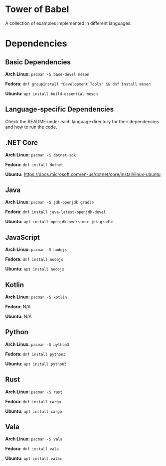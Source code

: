 # Tower of Babel

A collection of examples implemented in different languages.

# Dependencies

## Basic Dependencies

**Arch Linux:** `pacman -S base-devel meson`

**Fedora:** `dnf groupinstall "Development Tools" && dnf install meson`

**Ubuntu:** `apt install build-essential meson`

## Language-specific Dependencies

Check the README under each language directory for their dependencies and how to run the code.

## .NET Core

**Arch Linux:** `pacman -S dotnet-sdk`

**Fedora:** `dnf install dotnet`

**Ubuntu:** https://docs.microsoft.com/en-us/dotnet/core/install/linux-ubuntu

## Java

**Arch Linux:** `pacman -S jdk-openjdk gradle`

**Fedora:** `dnf install java-latest-openjdk-devel`

**Ubuntu:** `apt install openjdk-<version>-jdk gradle`

## JavaScript

**Arch Linux:** `pacman -S nodejs`

**Fedora:** `dnf install nodejs`

**Ubuntu:** `apt install nodejs`

## Kotlin

**Arch Linux:** `pacman -S kotlin`

**Fedora:** N/A

**Ubuntu:** N/A

## Python

**Arch Linux:** `pacman -S python3`

**Fedora:** `dnf install python3`

**Ubuntu:** `apt install python3`

## Rust

**Arch Linux:** `pacman -S rust`

**Fedora:** `dnf install cargo`

**Ubuntu:** `apt install cargo`

## Vala

**Arch Linux:** `pacman -S vala`

**Fedora:** `dnf install vala`

**Ubuntu:** `apt install valac`

